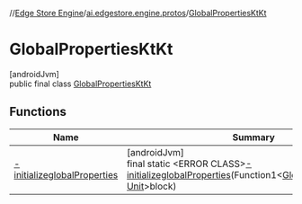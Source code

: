 //[Edge Store Engine](../../../index.md)/[ai.edgestore.engine.protos](../index.md)/[GlobalPropertiesKtKt](index.md)

# GlobalPropertiesKtKt

[androidJvm]\
public final class [GlobalPropertiesKtKt](index.md)

## Functions

| Name | Summary |
|---|---|
| [-initializeglobalProperties](-initializeglobal-properties.md) | [androidJvm]<br>final static &lt;ERROR CLASS&gt;[-initializeglobalProperties](-initializeglobal-properties.md)(Function1&lt;[GlobalPropertiesKt.Dsl](../-global-properties-kt/-dsl/index.md), [Unit](https://kotlinlang.org/api/latest/jvm/stdlib/kotlin/-unit/index.html)&gt;block) |
